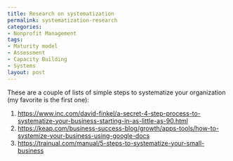 ```yaml
---
title: Research on systematization
permalink: systematization-research
categories:
- Nonprofit Management
tags:
- Maturity model
- Assessment
- Capacity Building
- Systems
layout: post
---
```




These are a couple of lists of simple steps to systematize your organization (my favorite is the first one): 

1. https://www.inc.com/david-finkel/a-secret-4-step-process-to-systematize-your-business-starting-in-as-little-as-90.html
2. https://keap.com/business-success-blog/growth/apps-tools/how-to-systemize-your-business-using-google-docs
3. https://trainual.com/manual/5-steps-to-systematize-your-small-business

